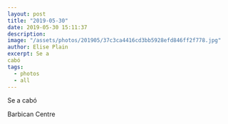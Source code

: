 ```yaml
---
layout: post
title: "2019-05-30"
date: 2019-05-30 15:11:37
description: 
image: "/assets/photos/201905/37c3ca4416cd3bb5928efd846ff2f778.jpg"
author: Elise Plain
excerpt: Se a
cabó
tags: 
  - photos
  - all
---
```


Se a
cabó
<p></p>
Barbican Centre